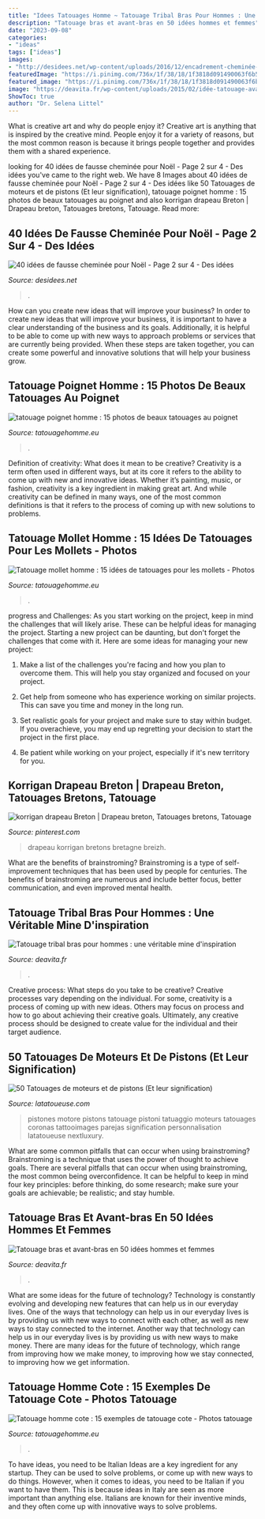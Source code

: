 ```yaml
---
title: "Idees Tatouages Homme ~ Tatouage Tribal Bras Pour Hommes : Une Véritable Mine D&#039;inspiration"
description: "Tatouage bras et avant-bras en 50 idées hommes et femmes"
date: "2023-09-08"
categories:
- "ideas"
tags: ["ideas"]
images:
- "http://desidees.net/wp-content/uploads/2016/12/encadrement-cheminée-sapin-artificiel-père-noel-présents-e1481036266177.jpg"
featuredImage: "https://i.pinimg.com/736x/1f/38/18/1f3818d091490063f6b5e8c83460f2d0--pinterest.jpg"
featured_image: "https://i.pinimg.com/736x/1f/38/18/1f3818d091490063f6b5e8c83460f2d0--pinterest.jpg"
image: "https://deavita.fr/wp-content/uploads/2015/02/idée-tatouage-avant-bras-femme-graphique-abstrait.jpg"
ShowToc: true
author: "Dr. Selena Littel"
---
```



What is creative art and why do people enjoy it?
Creative art is anything that is inspired by the creative mind. People enjoy it for a variety of reasons, but the most common reason is because it brings people together and provides them with a shared experience.

	

		
looking for 40 idées de fausse cheminée pour Noël - Page 2 sur 4 - Des idées you've came to the right web. We have 8 Images about 40 idées de fausse cheminée pour Noël - Page 2 sur 4 - Des idées like 50 Tatouages de moteurs et de pistons (Et leur signification), tatouage poignet homme : 15 photos de beaux tatouages au poignet and also korrigan drapeau Breton | Drapeau breton, Tatouages bretons, Tatouage. Read more:
		
    
## 40 Idées De Fausse Cheminée Pour Noël - Page 2 Sur 4 - Des Idées

<img loading=lazy src="http://desidees.net/wp-content/uploads/2016/12/encadrement-cheminée-sapin-artificiel-père-noel-présents-e1481036266177.jpg" onerror="this.onerror=null;this.src='https://tse4.mm.bing.net/th?id=OIP.Ug55thjt8FEL0Rh541FNbAHaJ3&amp;pid=15.1';" alt="40 idées de fausse cheminée pour Noël - Page 2 sur 4 - Des idées">

_Source: desidees.net_

>. 

	

How can you create new ideas that will improve your business?
In order to create new ideas that will improve your business, it is important to have a clear understanding of the business and its goals. Additionally, it is helpful to be able to come up with new ways to approach problems or services that are currently being provided. When these steps are taken together, you can create some powerful and innovative solutions that will help your business grow.

    
## Tatouage Poignet Homme : 15 Photos De Beaux Tatouages Au Poignet

<img loading=lazy src="https://www.tatouagehomme.eu/wp-content/uploads/2014/02/tatouage-homme-poignet-6.jpg" onerror="this.onerror=null;this.src='https://tse4.mm.bing.net/th?id=OIP.jdyukuTGp0-LPNHP-G2AewHaLH&amp;pid=15.1';" alt="tatouage poignet homme : 15 photos de beaux tatouages au poignet">

_Source: tatouagehomme.eu_

>. 

	

Definition of creativity: What does it mean to be creative?
Creativity is a term often used in different ways, but at its core it refers to the ability to come up with new and innovative ideas. Whether it’s painting, music, or fashion, creativity is a key ingredient in making great art. And while creativity can be defined in many ways, one of the most common definitions is that it refers to the process of coming up with new solutions to problems.

    
## Tatouage Mollet Homme : 15 Idées De Tatouages Pour Les Mollets - Photos

<img loading=lazy src="https://www.tatouagehomme.eu/wp-content/uploads/2014/02/tatouage-homme-mollet-6.jpg" onerror="this.onerror=null;this.src='https://tse3.mm.bing.net/th?id=OIP.5XhNsJbpATUWtMO_0f85VwHaPY&amp;pid=15.1';" alt="Tatouage mollet homme : 15 idées de tatouages pour les mollets - Photos">

_Source: tatouagehomme.eu_

>. 

	

progress and Challenges: As you start working on the project, keep in mind the challenges that will likely arise. These can be helpful ideas for managing the project.
Starting a new project can be daunting, but don't forget the challenges that come with it. Here are some ideas for managing your new project:
1. Make a list of the challenges you're facing and how you plan to overcome them. This will help you stay organized and focused on your project.

2. Get help from someone who has experience working on similar projects. This can save you time and money in the long run.

3. Set realistic goals for your project and make sure to stay within budget. If you overachieve, you may end up regretting your decision to start the project in the first place.

4. Be patient while working on your project, especially if it's new territory for you.

    
## Korrigan Drapeau Breton | Drapeau Breton, Tatouages Bretons, Tatouage

<img loading=lazy src="https://i.pinimg.com/736x/1f/38/18/1f3818d091490063f6b5e8c83460f2d0--pinterest.jpg" onerror="this.onerror=null;this.src='https://tse4.mm.bing.net/th?id=OIP.svwRxZP7oSfIwO732fKMhgHaJ3&amp;pid=15.1';" alt="korrigan drapeau Breton | Drapeau breton, Tatouages bretons, Tatouage">

_Source: pinterest.com_

>drapeau korrigan bretons bretagne breizh. 

	

What are the benefits of brainstroming?
Brainstroming is a type of self-improvement techniques that has been used by people for centuries. The benefits of brainstroming are numerous and include better focus, better communication, and even improved mental health.

    
## Tatouage Tribal Bras Pour Hommes : Une Véritable Mine D&#039;inspiration

<img loading=lazy src="https://deavita.fr/wp-content/uploads/2019/10/tatouage-tribal-sur-lépaule-motif-rond-emplacement-populaire.jpg" onerror="this.onerror=null;this.src='https://tse2.mm.bing.net/th?id=OIP.z6BQT8yBo3JKimrRLpoitAHaL6&amp;pid=15.1';" alt="Tatouage tribal bras pour hommes : une véritable mine d&#039;inspiration">

_Source: deavita.fr_

>. 

	

Creative process: What steps do you take to be creative?
Creative processes vary depending on the individual. For some, creativity is a process of coming up with new ideas. Others may focus on process and how to go about achieving their creative goals. Ultimately, any creative process should be designed to create value for the individual and their target audience.

    
## 50 Tatouages De Moteurs Et De Pistons (Et Leur Signification)

<img loading=lazy src="https://latatoueuse.com/images/cv10/tatouage-moteur-109.jpg" onerror="this.onerror=null;this.src='https://tse4.mm.bing.net/th?id=OIP.EIi3QDmW4DteFZTy90O8PwHaHa&amp;pid=15.1';" alt="50 Tatouages de moteurs et de pistons (Et leur signification)">

_Source: latatoueuse.com_

>pistones motore pistons tatouage pistoni tatuaggio moteurs tatouages coronas tattooimages parejas signification personnalisation latatoueuse nextluxury. 

	

What are some common pitfalls that can occur when using brainstroming?
Brainstroming is a technique that uses the power of thought to achieve goals. There are several pitfalls that can occur when using brainstroming, the most common being overconfidence. It can be helpful to keep in mind four key principles: before thinking, do some research; make sure your goals are achievable; be realistic; and stay humble.

    
## Tatouage Bras Et Avant-bras En 50 Idées Hommes Et Femmes

<img loading=lazy src="https://deavita.fr/wp-content/uploads/2015/02/idée-tatouage-avant-bras-femme-graphique-abstrait.jpg" onerror="this.onerror=null;this.src='https://tse2.mm.bing.net/th?id=OIP.d7asvtAPy9nN8BO5dbYfGAHaJ4&amp;pid=15.1';" alt="Tatouage bras et avant-bras en 50 idées hommes et femmes">

_Source: deavita.fr_

>. 

	

What are some ideas for the future of technology?
Technology is constantly evolving and developing new features that can help us in our everyday lives. One of the ways that technology can help us in our everyday lives is by providing us with new ways to connect with each other, as well as new ways to stay connected to the internet. Another way that technology can help us in our everyday lives is by providing us with new ways to make money. There are many ideas for the future of technology, which range from improving how we make money, to improving how we stay connected, to improving how we get information.

    
## Tatouage Homme Cote : 15 Exemples De Tatouage Cote - Photos Tatouage

<img loading=lazy src="https://www.tatouagehomme.eu/wp-content/uploads/2014/02/tatouage-homme-cote-12.jpg" onerror="this.onerror=null;this.src='https://tse2.mm.bing.net/th?id=OIP.fBCjNNwhgHXLn180EsIKFQAAAA&amp;pid=15.1';" alt="Tatouage homme cote : 15 exemples de tatouage cote - Photos tatouage">

_Source: tatouagehomme.eu_

>. 

	

To have ideas, you need to be Italian
Ideas are a key ingredient for any startup. They can be used to solve problems, or come up with new ways to do things. However, when it comes to ideas, you need to be Italian if you want to have them. This is because ideas in Italy are seen as more important than anything else. Italians are known for their inventive minds, and they often come up with innovative ways to solve problems.

